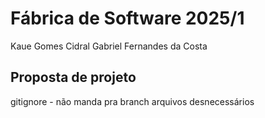 # Fábrica de Software 2025/1

Kaue Gomes Cidral
Gabriel Fernandes da Costa

## Proposta de projeto

gitignore - não manda pra branch arquivos desnecessários